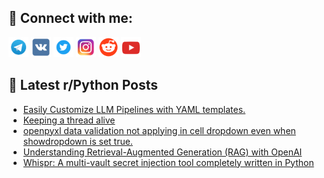 ## 🔎 Connect with me:
[<img src="https://github.com/bullbesh/bullbesh/blob/main/images/Telegram.png" width="32" height="32" />](https://t.me/bullbesh)
[<img src="https://github.com/bullbesh/bullbesh/blob/main/images/VK.png" width="32" height="32" />](https://vk.com/bullbesh)
[<img src="https://github.com/bullbesh/bullbesh/blob/main/images/Twitter.png" width="32" height="32" />](https://twitter.com/bullbesh1)
[<img src="https://github.com/bullbesh/bullbesh/blob/main/images/Instagram.png" width="32" height="32" />](https://www.instagram.com/bullbesh)
[<img src="https://github.com/bullbesh/bullbesh/blob/main/images/Reddit.png" width="32" height="32" />](https://www.reddit.com/user/bullbesh)
[<img src="https://github.com/bullbesh/bullbesh/blob/main/images/YouTube.png" width="32" height="32" />](https://www.youtube.com/channel/UCtfjRs6uzgq5mfm8S06WTcg)

## 📕 Latest r/Python Posts
<!-- BLOG-POST-LIST:START -->
- [Easily Customize LLM Pipelines with YAML templates.](https://www.reddit.com/r/Python/comments/1glq4jd/easily_customize_llm_pipelines_with_yaml_templates/)
- [Keeping a thread alive](https://www.reddit.com/r/Python/comments/1glpfj5/keeping_a_thread_alive/)
- [openpyxl data validation not applying in cell dropdown even when showdropdown is set true.](https://www.reddit.com/r/Python/comments/1glnyjc/openpyxl_data_validation_not_applying_in_cell/)
- [Understanding Retrieval-Augmented Generation &lpar;RAG&rpar; with OpenAI](https://www.reddit.com/r/Python/comments/1gljss4/understanding_retrievalaugmented_generation_rag/)
- [Whispr: A multi-vault secret injection tool completely written in Python](https://www.reddit.com/r/Python/comments/1gljize/whispr_a_multivault_secret_injection_tool/)
<!-- BLOG-POST-LIST:END -->

